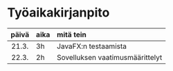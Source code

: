# Työaikakirjanpito

| päivä | aika | mitä tein   |
| :----:|:-----| :-----|
|21.3.|3h | JavaFX:n testaamista |
|22.3.|2h | Sovelluksen vaatimusmäärittelyt |